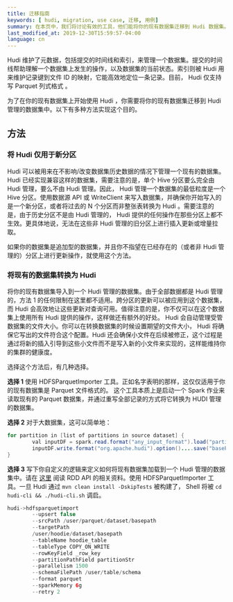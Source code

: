 ```yaml
---
title: 迁移指南
keywords: [ hudi, migration, use case, 迁移, 用例]
summary: 在本页中，我们将讨论有效的工具，他们能将你的现有数据集迁移到 Hudi 数据集。
last_modified_at: 2019-12-30T15:59:57-04:00
language: cn
---
```


Hudi 维护了元数据，包括提交的时间线和索引，来管理一个数据集。提交的时间线帮助理解一个数据集上发生的操作，以及数据集的当前状态。索引则被 Hudi 用来维护记录键到文件 ID 的映射，它能高效地定位一条记录。目前， Hudi 仅支持写 Parquet 列式格式 。

为了在你的现有数据集上开始使用 Hudi ，你需要将你的现有数据集迁移到 Hudi 管理的数据集中。以下有多种方法实现这个目的。


## 方法


### 将 Hudi 仅用于新分区

Hudi 可以被用来在不影响/改变数据集历史数据的情况下管理一个现有的数据集。 Hudi 已经实现兼容这样的数据集，需要注意的是，单个 Hive 分区要么完全由 Hudi 管理，要么不由 Hudi 管理。因此， Hudi 管理一个数据集的最低粒度是一个 Hive 分区。使用数据源 API 或 WriteClient 来写入数据集，并确保你开始写入的是一个新分区，或者将过去的 N 个分区而非整张表转换为 Hudi 。需要注意的是，由于历史分区不是由 Hudi 管理的， Hudi 提供的任何操作在那些分区上都不生效。更具体地说，无法在这些非 Hudi 管理的旧分区上进行插入更新或增量拉取。

如果你的数据集是追加型的数据集，并且你不指望在已经存在的（或者非 Hudi 管理的）分区上进行更新操作，就使用这个方法。

### 将现有的数据集转换为 Hudi

将你的现有数据集导入到一个 Hudi 管理的数据集。由于全部数据都是 Hudi 管理的，方法 1 的任何限制在这里都不适用。跨分区的更新可以被应用到这个数据集，而 Hudi 会高效地让这些更新对查询可用。值得注意的是，你不仅可以在这个数据集上使用所有 Hudi 提供的操作，这样做还有额外的好处。 Hudi 会自动管理受管数据集的文件大小。你可以在转换数据集的时候设置期望的文件大小， Hudi 将确保它写出的文件符合这个配置。Hudi 还会确保小文件在后续被修正，这个过程是通过将新的插入引导到这些小文件而不是写入新的小文件来实现的，这样能维持你的集群的健康度。

选择这个方法后，有几种选择。

**选择 1**
使用 HDFSParquetImporter 工具。正如名字表明的那样，这仅仅适用于你的现有数据集是 Parquet 文件格式的。
这个工具本质上是启动一个 Spark 作业来读取现有的 Parquet 数据集，并通过重写全部记录的方式将它转换为 HUDI 管理的数据集。

**选择 2**
对于大数据集，这可以简单地： 
```java
for partition in [list of partitions in source dataset] {
        val inputDF = spark.read.format("any_input_format").load("partition_path")
        inputDF.write.format("org.apache.hudi").option()....save("basePath")
}
```  

**选择 3**
写下你自定义的逻辑来定义如何将现有数据集加载到一个 Hudi 管理的数据集中。请在 [这里](/cn/docs/quick-start-guide) 阅读 RDD API 的相关资料。使用 HDFSParquetImporter 工具。一旦 Hudi 通过 `mvn clean install -DskipTests` 被构建了， Shell 将被 `cd hudi-cli && ./hudi-cli.sh` 调启。

```java
hudi->hdfsparquetimport
        --upsert false
        --srcPath /user/parquet/dataset/basepath
        --targetPath
        /user/hoodie/dataset/basepath
        --tableName hoodie_table
        --tableType COPY_ON_WRITE
        --rowKeyField _row_key
        --partitionPathField partitionStr
        --parallelism 1500
        --schemaFilePath /user/table/schema
        --format parquet
        --sparkMemory 6g
        --retry 2
```
